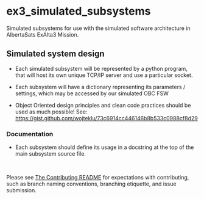 # ex3_simulated_subsystems

Simulated subsystems for use with the simulated software architecture in AlbertaSats ExAlta3 Mission.

## Simulated system design

- Each simulated subsystem will be represented by a python program, that will host its own unique TCP/IP server and use a particular socket.
- Each subsystem will have a dictionary representing its parameters / settings, which may be accessed by our simulated OBC FSW
  
- Object Oriented design principles and clean code practices should be used as much possible! See: <https://gist.github.com/wojteklu/73c6914cc446146b8b533c0988cf8d29>

### Documentation

- Each subsystem should define its usage in a docstring at the top of the main subsystem source file.

&nbsp;

Please see [The Contributing README](Contributing_README.md) for expectations with contributing, such as branch naming conventions, branching etiquette, and issue submission.
